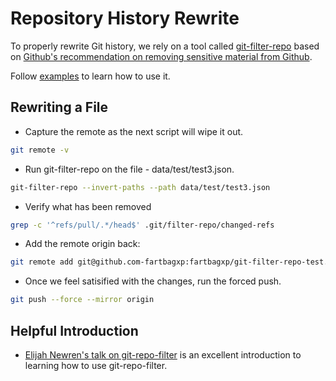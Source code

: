 # Repository History Rewrite

To properly rewrite Git history, we rely on a tool called [git-filter-repo](https://github.com/newren/git-filter-repo) based on [Github's recommendation on removing sensitive material from Github](https://docs.github.com/en/authentication/keeping-your-account-and-data-secure/removing-sensitive-data-from-a-repository#purging-a-file-from-your-local-repositorys-history-using-git-filter-repo).

Follow [examples](https://github.com/newren/git-filter-repo/blob/main/README.md#how-do-i-use-it) to learn how to use it.

## Rewriting a File

- Capture the remote as the next script will wipe it out.

```bash
git remote -v
```

- Run git-filter-repo on the file - data/test/test3.json.

```bash
git-filter-repo --invert-paths --path data/test/test3.json
```

- Verify what has been removed

```bash
grep -c '^refs/pull/.*/head$' .git/filter-repo/changed-refs

```

- Add the remote origin back:

```bash
git remote add git@github.com-fartbagxp:fartbagxp/git-filter-repo-test.git
```

- Once we feel satisified with the changes, run the forced push.

```bash
git push --force --mirror origin
```

## Helpful Introduction

- [Elijah Newren's talk on git-repo-filter](https://www.youtube.com/watch?v=KXPmiKfNlZE) is an excellent introduction to learning how to use git-repo-filter.
